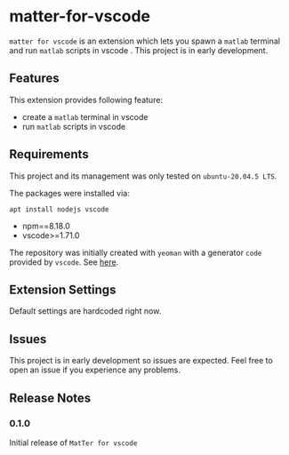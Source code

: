 # matter-for-vscode

`matter for vscode` is an extension which lets you spawn a `matlab` terminal and run `matlab` scripts in vscode . 
This project is in early development.

## Features

This extension provides following feature:
- create a `matlab` terminal in vscode
- run `matlab` scripts in vscode

## Requirements

This project and its management was only tested on `ubuntu-20.04.5 LTS`.

The packages were installed via:
```
apt install nodejs vscode
```
- npm==8.18.0
- vscode>=1.71.0

The repository was initially created with `yeoman` with a generator `code` provided by `vscode`. See [here](https://code.visualstudio.com/api/get-started/your-first-extension).



## Extension Settings

Default settings are hardcoded right now. 

##  Issues

This project is in early development so issues are expected. Feel free to open an issue if you experience any problems. 

## Release Notes

### 0.1.0

Initial release of `MatTer for vscode`
